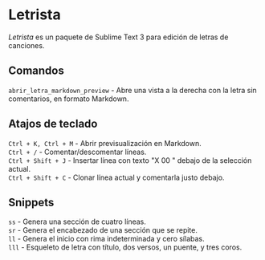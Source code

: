 # Letrista

_Letrista_ es un paquete de Sublime Text 3 para edición de letras de canciones.

## Comandos

`abrir_letra_markdown_preview` - Abre una vista a la derecha con la letra sin comentarios, en formato Markdown.

## Atajos de teclado

`Ctrl + K, Ctrl + M` - Abrir previsualización en Markdown.  
`Ctrl + /` - Comentar/descomentar líneas.  
`Ctrl + Shift + J` - Insertar línea con texto "X 00 " debajo de la selección actual.  
`Ctrl + Shift + C` - Clonar línea actual y comentarla justo debajo.  

## Snippets

`ss` - Genera una sección de cuatro líneas.  
`sr` - Genera el encabezado de una sección que se repite.  
`ll` - Genera el inicio con rima indeterminada y cero sílabas.  
`lll` - Esqueleto de letra con título, dos versos, un puente, y tres coros.  
